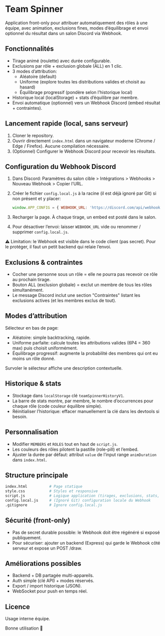# Team Spinner

Application front-only pour attribuer automatiquement des rôles à une équipe, avec animation, exclusions fines, modes d’équilibrage et envoi optionnel du résultat dans un salon Discord via Webhook.

## Fonctionnalités

- Tirage animé (roulette) avec durée configurable.
- Exclusions par rôle + exclusion globale (ALL) en 1 clic.
- 3 modes d’attribution:
  - Aléatoire (default)
  - Uniforme (explore toutes les distributions valides et choisit au hasard)
  - Équilibrage progressif (pondère selon l’historique local)
- Historique local (localStorage) + stats d’équilibre par membre.
- Envoi automatique (optionnel) vers un Webhook Discord (embed résultat + contraintes).

## Lancement rapide (local, sans serveur)

1. Cloner le repository.
2. Ouvrir directement `index.html` dans un navigateur moderne (Chrome / Edge / Firefox). Aucune compilation nécessaire.
3. (Optionnel) Configurer le Webhook Discord pour recevoir les résultats.

## Configuration du Webhook Discord

1. Dans Discord: Paramètres du salon cible > Intégrations > Webhooks > Nouveau Webhook > Copier l’URL.
2. Créer le fichier `config.local.js` à la racine (il est déjà ignoré par Git) si non présent et y placer:

    ```js
    window.APP_CONFIG = { WEBHOOK_URL: 'https://discord.com/api/webhooks/XXXX/YYY' };
    ```

3. Recharger la page. À chaque tirage, un embed est posté dans le salon.
4. Pour désactiver l’envoi: laisser `WEBHOOK_URL` vide ou renommer / supprimer `config.local.js`.

⚠️ Limitation: le Webhook est visible dans le code client (pas secret). Pour le protéger, il faut un petit backend qui relaie l’envoi.

## Exclusions & contraintes

- Cocher une personne sous un rôle = elle ne pourra pas recevoir ce rôle au prochain tirage.
- Bouton ALL (exclusion globale) = exclut un membre de tous les rôles simultanément.
- Le message Discord inclut une section "Contraintes" listant les exclusions actives (et les membres exclus de tout).

## Modes d’attribution

Sélecteur en bas de page:

- Aléatoire: simple backtracking, rapide.
- Uniforme parfaite: calcule toutes les attributions valides (6P4 = 360 max) puis choisit uniformément.
- Équilibrage progressif: augmente la probabilité des membres qui ont eu moins un rôle donné.

Survoler le sélecteur affiche une description contextuelle.

## Historique & stats

- Stockage dans `localStorage` clé `teamSpinnerHistoryV1`.
- La barre de stats montre, par membre, le nombre d’occurrences pour chaque rôle (code couleur équilibre simple).
- Réinitialiser l’historique: effacer manuellement la clé dans les devtools si besoin.

## Personnalisation

- Modifier `MEMBERS` et `ROLES` tout en haut de `script.js`.
- Les couleurs des rôles pilotent la pastille (role-pill) et l’embed.
- Ajuster la durée par défaut: attribut `value` de l’input range `animDuration` dans `index.html`.

## Structure principale

```bash
index.html          # Page statique
style.css           # Styles et responsive
script.js           # Logique application (tirages, exclusions, stats, webhook)
config.local.js     # (Ignoré Git) configuration locale du Webhook
.gitignore          # Ignore config.local.js
```

## Sécurité (front-only)

- Pas de secret durable possible: le Webhook doit être régénéré si exposé publiquement.
- Pour sécuriser: ajouter un backend (Express) qui garde le Webhook côté serveur et expose un POST /draw.

## Améliorations possibles

- Backend + DB partagée multi-appareils.
- Auth simple (clé API) + modes réservés.
- Export / import historique (JSON).
- WebSocket pour push en temps réel.

## Licence

Usage interne équipe.

Bonne utilisation 🎲
